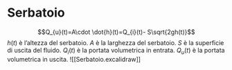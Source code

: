 # Serbatoio
$$Q_{u}(t)=A\cdot \dot{h}(t)=Q_{i}(t)- S\sqrt{2gh(t)}$$
$h(t)$ è l’altezza del serbatoio.
$A$ è la larghezza del serbatoio.
$S$ è la superficie di uscita del fluido.
$Q_{i}(t)$ è la portata volumetrica in entrata.
$Q_{u}(t)$ è la portata volumetrica in uscita.
![[Serbatoio.excalidraw]]
